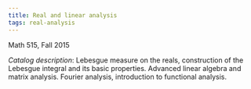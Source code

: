 ```yaml
---
title: Real and linear analysis
tags: real-analysis
---
```


Math 515, Fall 2015<!--more-->

*Catalog description*: Lebesgue measure on the reals, construction of the Lebesgue integral and its basic properties. Advanced linear algebra and matrix analysis. Fourier analysis, introduction to functional analysis.
